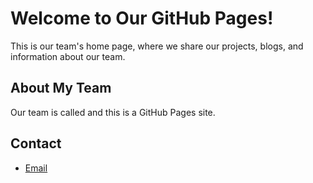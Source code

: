# Welcome to Our GitHub Pages!

This is our team's home page, where we share our projects, blogs, and information about our team.

## About My Team
Our team is called and this is a GitHub Pages site.

## Contact
- [Email](errorteam@gmail.com)
